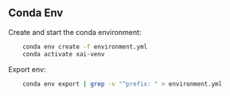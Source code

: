 ## Conda Env

Create and start the conda environment:

```sh
    conda env create -f environment.yml 
    conda activate xai-venv
```

Export env:
```sh
    conda env export | grep -v "^prefix: " > environment.yml
```
